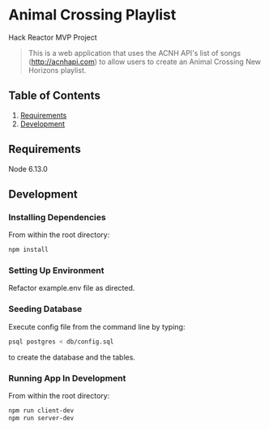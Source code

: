 # Animal Crossing Playlist
Hack Reactor MVP Project

> This is a web application that uses the ACNH API's list of songs (http://acnhapi.com) to allow users to create an Animal Crossing New Horizons playlist.


## Table of Contents

1. [Requirements](#requirements)
1. [Development](#development)

## Requirements

Node 6.13.0

## Development

### Installing Dependencies

From within the root directory:

```sh
npm install
```

### Setting Up Environment

Refactor example.env file as directed.

### Seeding Database

Execute config file from the command line by typing:
```sh
psql postgres < db/config.sql
```
to create the database and the tables.

### Running App In Development

From within the root directory:

```sh
npm run client-dev
npm run server-dev
```
